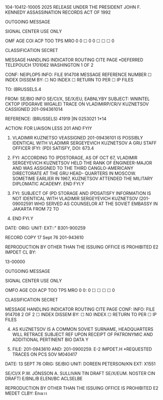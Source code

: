 104-10412-10005 2025 RELEASE UNDER THE PRESIDENT JOHN F. KENNEDY ASSASSINATION RECORDS ACT OF 1992

OUTGOING MESSAGE

SIGNAL CENTER USE ONLY

OMF  AGE  COI  ACP  TOO  TPS  MRO
0  0 ☐ 0 0 ☐ ☐ ☐ 0

CLASSIFICATION
SECRET

MESSAGE HANDLING INDICATOR ROUTING CITE PAGE
•DEFERRED TELEPOUCH 1701062 WASHINGTON  1 OF 2

CONF: NEIPLOP5 INFO: FILE  914708 MESSAGE REFERENCE NUMBER
☐ INDEX
DISSEM BY:
☐ NO INDEX
☐ RETURN TO PER
☐ IP FILES

TO: (BRUSSELS.4

FROM: SE/BIO INFO SE/CI/X, SE/X/EU, EABNLYBY
SUBJECT: WNINTEL CKTOP (PDGRAVE WIGALE) TRACE ON VLADIMIRP/CR/V
KUZNETSOV CASSIGNED 201-094361014

REFERENCE: (BRUSSELS) 41919 |IN 0253021 1*14

ACTION: FOR LIAISON LESS 201 AND FYIY

1. VLADIMIR KUZNETSO VEASSIGNED 201-09436101 IS
POSSIBLY IDENTICAL WITH VLADIMIR SERGEYEVICH KUZNETSOV A GRU STAFF
OFFICER (FYI: (PD) SATISFY, DOI: 673.4

2. FYI: ACCORDING TO (PDSTORAGE, AS OF OCT 67, VLADIMIR
SERGEYEVICH KUZNETSOV HELD THE RANK OF ENGINEER-MAJOR AND WAS
ASSIGNED TO THE THIRD CANGLO-AMERICANY DIRECTORATE AT THE GRU HEAD-
QUARTERS IN MOSCOW. SOMETIME EARLIER IN 1967, KUZNETSOV ATTENDED
THE MILITARY DIPLOMATIC ACADEMY. END FYI.Y

3. FYI: SUBJECT OF (PD STORAGE AND (PDSATISFY INFORMATION
IS NOT IDENTICAL WITH VLADIMIR SERGEYEVICH KUZNETSOV (201-09002591
WHO SERVED AS COUNSELOR AT THE SOVIET EMBASSY IN JAKARTA FROM 72 TO
75. END FYI.Y

DATE:
ORIG:
UNIT:
EXT::" B301-900259

RECORD COPY 17 Sept 76
201-943610

REPRODUCTION BY OTHER THAN THE ISSUING OFFICE IS PROHIBITED E2 IMPDET
CL BY:

13-00000

OUTGOING MESSAGE

SIGNAL CENTER USE ONLY

OMFO AGE COI ACP TOO TPS MRO
0  0: 0 ☐ ☐ ☐ ☐ 0

CLASSIFICATION
SECRET

MESSAGE HANDLING INDICATOR ROUTING CITE PAGE
CONF: INFO: FILE 914708 2 OF 2
☐ INDEX DISSEM BY:
☐ NO INDEX
☐ RETURN TO PER
☐ IP FILES

4. AS KUZNETSOV IS A COMMON SOVIET SURNAME, HEADQUARTERS WILL
RETRACE SUBJECT REF UPON RECEIPT OF PATRONYMIC AND ADDITIONAL
PERTINENT BIO DATA Y

5. FILE: 201-0943610 AND: 201-0900259. E-2 IMPDET.H
*REQUESTED TRACES ON PCS SOV
M040417

DATE: 13 SEPT 76
ORIG: SE/BIO
UNIT: DOREEN PETERSON/KN
EXT: X1551

SE/CI/X P.W. JÓNSSON A. SULLIVAN
TIN DRAFT
SE/X/EUM. NOSTER CIN DRAFT)
E/BNL/B ELENI/BC ACLSELBE

REPRODUCTION BY OTHER THAN THE ISSUING OFFICE IS PROHIBITED E2 MEDET
CLBY: Enณวา
